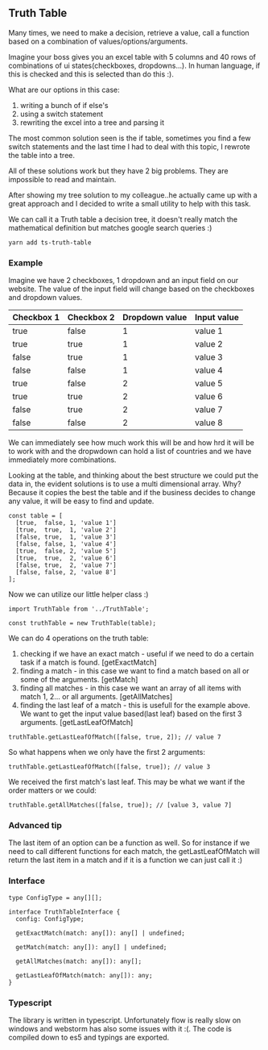## Truth Table

Many times, we need to make a decision, retrieve a value, call a function based on a combination 
of values/options/arguments.

Imagine your boss gives you an excel table with 5 columns and 40 rows of combinations of ui 
states(checkboxes, dropdowns...). In human language, if this is checked and this is selected than 
do this :).

What are our options in this case:

1. writing a bunch of if else's
2. using a switch statement
3. rewriting the excel into a tree and parsing it

The most common solution seen is the if table, sometimes you find a few switch statements and the 
last time I had to deal with this topic, I rewrote the table into a tree.

All of these solutions work but they have 2 big problems. They are impossible to read and maintain.

After showing my tree solution to my colleague..he actually came up with a great approach and 
I decided to write a small utility to help with this task.

We can call it a Truth table a decision tree, it doesn't really match the mathematical definition 
but matches google search queries :)

``` 
yarn add ts-truth-table
```

### Example

Imagine we have 2 checkboxes, 1 dropdown and an input field on our website. The value of the input 
field will change based on the checkboxes and dropdown values.

| Checkbox 1        | Checkbox 2           | Dropdown value  |  Input value |
| ----------------- | -------------------- | --------------- | ------------ |
|          true     |            false     |     1           |      value 1 |
|          true     |            true      |     1           |      value 2 |
|          false    |            true      |     1           |      value 3 |
|          false    |            false     |     1           |      value 4 |
|          true     |            false     |     2           |      value 5 |
|          true     |            true      |     2           |      value 6 |
|          false    |            true      |     2           |      value 7 |
|          false    |            false     |     2           |      value 8 |


We can immediately see how much work this will be and how hrd it will be to work with and the 
dropwdown can hold a list of countries and we have immediately more combinations.

Looking at the table, and thinking about the best structure we could put the data in, the evident 
solutions is to use a multi dimensional array. Why? Because it copies the best the table  and if 
the business decides to change any value, it will be easy to find and update.

```
const table = [
  [true,  false, 1, 'value 1']
  [true,  true,  1, 'value 2']
  [false, true,  1, 'value 3']
  [false, false, 1, 'value 4']
  [true,  false, 2, 'value 5']
  [true,  true,  2, 'value 6']
  [false, true,  2, 'value 7']
  [false, false, 2, 'value 8']
];

```


Now we can utilize our little helper class :)

``` 
import TruthTable from '../TruthTable';

const truthTable = new TruthTable(table);
```

We can do 4 operations on the truth table:

1. checking if we have an exact match - useful if we need to do a certain task if a match is found. [getExactMatch]
2. finding a match - in this case we want to find a match based on all or some of the arguments. [getMatch]
3. finding all matches - in this case we want an array of all items with match 1, 2... or all arguments. [getAllMatches]
4. finding the last leaf of a match - this is usefull for the example above. We want to get the 
input value based(last leaf) based on the first 3 arguments. [getLastLeafOfMatch]

``` 
truthTable.getLastLeafOfMatch([false, true, 2]); // value 7
``` 

So what happens when we only have the first 2 arguments:

``` 
truthTable.getLastLeafOfMatch([false, true]); // value 3
``` 

We received the first match's last leaf. This may be what we want if the order matters or we could:

``` 
truthTable.getAllMatches([false, true]); // [value 3, value 7]
```
### Advanced tip

The last item of an option can be a function as well. So for instance if we need to call different 
functions for each match, the getLastLeafOfMatch will return the last item in a match and if it is 
a function we can just call it :)

### Interface

``` 
type ConfigType = any[][];

interface TruthTableInterface {
  config: ConfigType;

  getExactMatch(match: any[]): any[] | undefined;

  getMatch(match: any[]): any[] | undefined;

  getAllMatches(match: any[]): any[];

  getLastLeafOfMatch(match: any[]): any;
}
```

### Typescript

The library is written in typescript. Unfortunately flow is really slow on windows and webstorm has 
also some issues with it :(. The code is compiled down to es5 and typings are exported.
